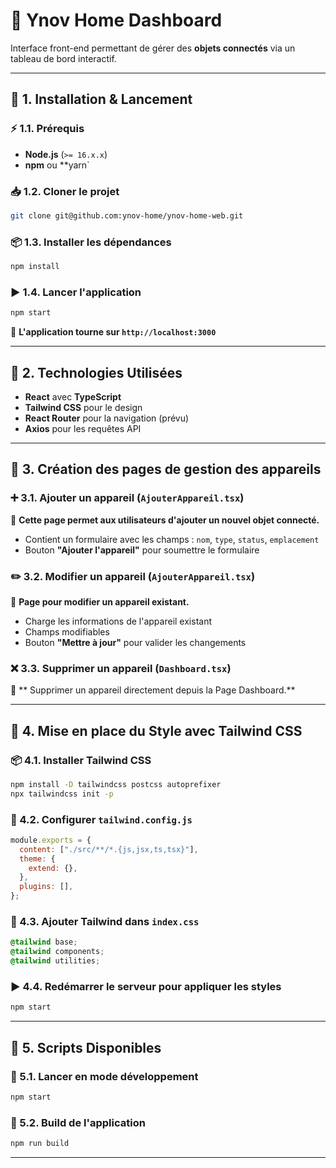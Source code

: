 # 🚀 **Ynov Home Dashboard**

Interface front-end permettant de gérer des **objets connectés** via un tableau de bord interactif.

---

## 📌 1. Installation & Lancement

### ⚡ 1.1. Prérequis

- **Node.js** (`>= 16.x.x`)
- **npm** ou **yarn`

### 📥 1.2. Cloner le projet

```sh
git clone git@github.com:ynov-home/ynov-home-web.git
```

### 📦 1.3. Installer les dépendances

```sh
npm install
```

### ▶️ 1.4. Lancer l'application

```sh
npm start
```

📌 **L'application tourne sur `http://localhost:3000`**

---

## 📌 2. Technologies Utilisées

- **React** avec **TypeScript**
- **Tailwind CSS** pour le design
- **React Router** pour la navigation (prévu)
- **Axios** pour les requêtes API

---

## 📌 3. Création des pages de gestion des appareils

### ➕ 3.1. Ajouter un appareil (`AjouterAppareil.tsx`)

📌 **Cette page permet aux utilisateurs d'ajouter un nouvel objet connecté.**

- Contient un formulaire avec les champs : `nom`, `type`, `status`, `emplacement`
- Bouton **"Ajouter l'appareil"** pour soumettre le formulaire

### ✏️ 3.2. Modifier un appareil (`AjouterAppareil.tsx`)

📌 **Page pour modifier un appareil existant.**

- Charge les informations de l'appareil existant
- Champs modifiables
- Bouton **"Mettre à jour"** pour valider les changements

### ❌ 3.3. Supprimer un appareil (`Dashboard.tsx`)

📌 ** Supprimer un appareil directement depuis la Page Dashboard.**

---

## 📌 4. Mise en place du Style avec Tailwind CSS

### 📦 4.1. Installer Tailwind CSS

```sh
npm install -D tailwindcss postcss autoprefixer
npx tailwindcss init -p
```

### 🔧 4.2. Configurer `tailwind.config.js`

```js
module.exports = {
  content: ["./src/**/*.{js,jsx,ts,tsx}"],
  theme: {
    extend: {},
  },
  plugins: [],
};
```

### 🎨 4.3. Ajouter Tailwind dans `index.css`

```css
@tailwind base;
@tailwind components;
@tailwind utilities;
```

### ▶️ 4.4. Redémarrer le serveur pour appliquer les styles

```sh
npm start
```

---

## 📌 5. Scripts Disponibles

### 🚀 5.1. Lancer en mode développement

```sh
npm start
```

### 🔨 5.2. Build de l'application

```sh
npm run build
```

---


